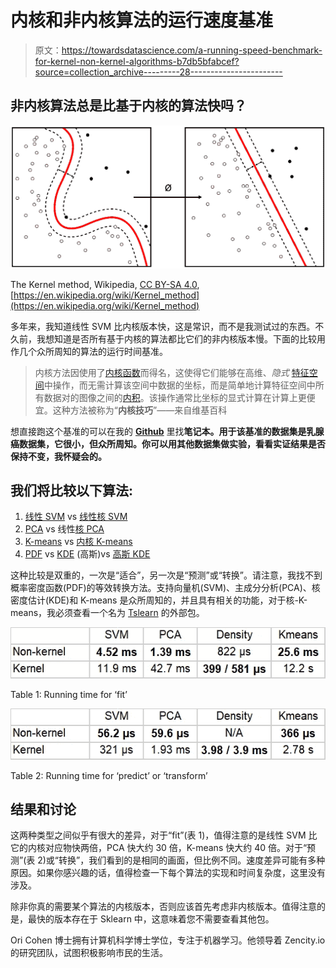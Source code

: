 # 内核和非内核算法的运行速度基准

> 原文：<https://towardsdatascience.com/a-running-speed-benchmark-for-kernel-non-kernel-algorithms-b7db5bfabcef?source=collection_archive---------28----------------------->

## 非内核算法总是比基于内核的算法快吗？

![](img/f90d16cbc6ffe2c29cc5159c0a309944.png)

The Kernel method, Wikipedia, [CC BY-SA 4.0](https://creativecommons.org/licenses/by-sa/4.0), [https://en.wikipedia.org/wiki/Kernel_method](https://en.wikipedia.org/wiki/Kernel_method)

多年来，我知道线性 SVM 比内核版本快，这是常识，而不是我测试过的东西。不久前，我想知道是否所有基于内核的算法都比它们的非内核版本慢。下面的比较用作几个众所周知的算法的运行时间基准。

> 内核方法因使用了[内核函数](https://en.wikipedia.org/wiki/Positive-definite_kernel)而得名，这使得它们能够在高维、*隐式* [特征空间](https://en.wikipedia.org/wiki/Feature_space)中操作，而无需计算该空间中数据的坐标，而是简单地计算特征空间中所有数据对的图像之间的[内积](https://en.wikipedia.org/wiki/Inner_product)。该操作通常比坐标的显式计算在计算上更便宜。这种方法被称为“**内核技巧**”——来自维基百科

想直接跑这个基准的可以在我的 [**Github**](https://github.com/orico/KernelAlgorithms/) 里找**笔记本。用于该基准的数据集是乳腺癌数据集，它很小，但众所周知。你可以用其他数据集做实验，看看实证结果是否保持不变，我怀疑会的。**

## 我们将比较以下算法:

1.  [线性 SVM](https://scikit-learn.org/stable/modules/generated/sklearn.svm.LinearSVC.html) vs [线性核 SVM](https://scikit-learn.org/stable/modules/generated/sklearn.svm.SVC.html)
2.  [PCA](https://scikit-learn.org/stable/modules/generated/sklearn.decomposition.PCA.html) vs 线性[核 PCA](https://scikit-learn.org/stable/modules/generated/sklearn.decomposition.KernelPCA.html)
3.  [K-means](https://scikit-learn.org/stable/modules/generated/sklearn.cluster.KMeans.html) vs [内核 K-means](https://tslearn.readthedocs.io/en/latest/gen_modules/clustering/GlobalAlignmentKernelKMeans/tslearn.clustering.GlobalAlignmentKernelKMeans.fit_predict.html)
4.  [PDF](https://docs.scipy.org/doc/scipy/reference/generated/scipy.stats.norm.html) vs [KDE](https://scikit-learn.org/stable/modules/generated/sklearn.neighbors.KernelDensity.html) (高斯)vs [高斯 KDE](https://docs.scipy.org/doc/scipy/reference/generated/scipy.stats.gaussian_kde.html)

这种比较是双重的，一次是“适合”，另一次是“预测”或“转换”。请注意，我找不到概率密度函数(PDF)的等效转换方法。支持向量机(SVM)、主成分分析(PCA)、核密度估计(KDE)和 K-means 是众所周知的，并且具有相关的功能，对于核-K-means，我必须查看一个名为 [Tslearn](https://tslearn.readthedocs.io/en/latest/index.html) 的外部包。

![](img/6a3d967489f4f78da65a9806de70f3aa.png)

Table 1: Running time for ‘fit’

![](img/8ca52bc5f5747983f8d7d07b857047a6.png)

Table 2: Running time for ‘predict’ or ‘transform’

## 结果和讨论

这两种类型之间似乎有很大的差异，对于“fit”(表 1)，值得注意的是线性 SVM 比它的内核对应物快两倍，PCA 快大约 30 倍，K-means 快大约 40 倍。对于“预测”(表 2)或“转换”，我们看到的是相同的画面，但比例不同。速度差异可能有多种原因。如果你感兴趣的话，值得检查一下每个算法的实现和时间复杂度，这里没有涉及。

除非你真的需要某个算法的内核版本，否则应该首先考虑非内核版本。值得注意的是，最快的版本存在于 Sklearn 中，这意味着您不需要查看其他包。

Ori Cohen 博士拥有计算机科学博士学位，专注于机器学习。他领导着 Zencity.io 的研究团队，试图积极影响市民的生活。